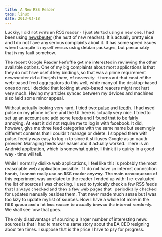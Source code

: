 ```yaml
---
title: A New RSS Reader
tags: linux
date: 2013-03-18
---
```


Luckily, I did not _write_ an RSS reader - I just started using a new one.
I had been using [newsbeuter](http://www.newsbeuter.org/) (the mutt of
new readers).  It is actually pretty nice and I do not have any serious
complaints about it.  It has some speed issues when I compile it myself
versus using debian packages, but presumably that is my fault somehow.

The recent Google Reader kerfuffle got me interested in reviewing the other
available options.  One of my big complaints about most applications is that
they do not have useful key bindings, so that was a prime requirement.
newsbeuter did a fine job there, of necessity.  It turns out that most of the
web-based feed aggregators do this well, while many of the desktop-based ones
do not.  I decided that looking at web-based readers might not hurt very much.
Having my articles synced between my devices and machines also held some
minor appeal.

Without actually looking very hard, I tried two: [pulse](https://www.pulse.me/)
and [feedly](http://www.feedly.com).  I had used pulse on my phone before and
the UI there is actually very nice.  I tried to set up an account and add some
feeds and I found that to be fairly annoying.  At least it did not require me
to log in with facebook.  It did, however, give me three feed categories with
the same name but seemingly different contents that I couldn't manage or
delete.  I stopped there with pulse.  feedly was easy to log in to since it
still uses Google as an oauth provider.  Managing feeds was easier and it
actually worked.  There is an Android application, which is somewhat quirky.
I think it is quirky in a good way - time will tell.

While I normally dislike web applications, I feel like this is probably the
most reasonable web application possible.  If I do not have an internet
connection handy, I cannot really use an RSS reader anyway.  The main
consequence of this experiment was unrelated to the reader I ended up with: I
re-evaluated the list of sources I was checking.  I used to typically check a
few RSS feeds that I always checked and then a few web pages that I
periodically checked for updates manually besides them.  That never made much
sense but I was too lazy to update my list of sources.  Now I have a whole lot
more in the RSS queue and a lot less reason to actually browse the internet
randomly.  We shall see how that goes.

The only disadvantage of sourcing a larger number of interesting news sources
is that I had to mark the same story about the EA CEO resigning about ten
times.  I suppose that is the price I have to pay for progress.
